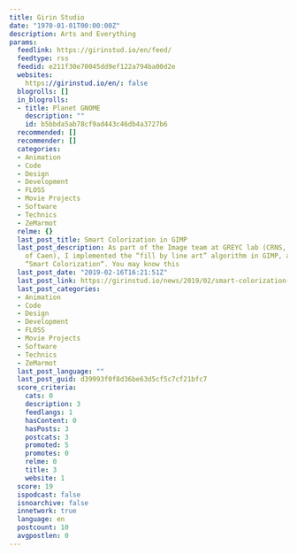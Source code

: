 ```yaml
---
title: Girin Studio
date: "1970-01-01T00:00:00Z"
description: Arts and Everything
params:
  feedlink: https://girinstud.io/en/feed/
  feedtype: rss
  feedid: e211f30e70045dd9ef122a794ba00d2e
  websites:
    https://girinstud.io/en/: false
  blogrolls: []
  in_blogrolls:
  - title: Planet GNOME
    description: ""
    id: b5bbda5ab78cf9ad443c46db4a3727b6
  recommended: []
  recommender: []
  categories:
  - Animation
  - Code
  - Design
  - Development
  - FLOSS
  - Movie Projects
  - Software
  - Technics
  - ZeMarmot
  relme: {}
  last_post_title: Smart Colorization in GIMP
  last_post_description: As part of the Image team at GREYC lab (CRNS, ENSICAEN, University
    of Caen), I implemented the “fill by line art” algorithm in GIMP, also known as
    “Smart Colorization“. You may know this
  last_post_date: "2019-02-16T16:21:51Z"
  last_post_link: https://girinstud.io/news/2019/02/smart-colorization-in-gimp/
  last_post_categories:
  - Animation
  - Code
  - Design
  - Development
  - FLOSS
  - Movie Projects
  - Software
  - Technics
  - ZeMarmot
  last_post_language: ""
  last_post_guid: d39993f0f8d36be63d5cf5c7cf21bfc7
  score_criteria:
    cats: 0
    description: 3
    feedlangs: 1
    hasContent: 0
    hasPosts: 3
    postcats: 3
    promoted: 5
    promotes: 0
    relme: 0
    title: 3
    website: 1
  score: 19
  ispodcast: false
  isnoarchive: false
  innetwork: true
  language: en
  postcount: 10
  avgpostlen: 0
---
```

